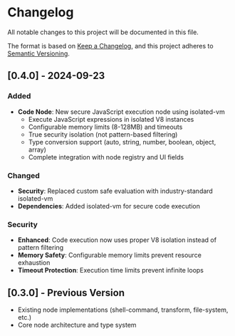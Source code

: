 # Changelog

All notable changes to this project will be documented in this file.

The format is based on [Keep a Changelog](https://keepachangelog.com/en/1.0.0/),
and this project adheres to
[Semantic Versioning](https://semver.org/spec/v2.0.0.html).

## [0.4.0] - 2024-09-23

### Added

- **Code Node**: New secure JavaScript execution node using isolated-vm
  - Execute JavaScript expressions in isolated V8 instances
  - Configurable memory limits (8-128MB) and timeouts
  - True security isolation (not pattern-based filtering)
  - Type conversion support (auto, string, number, boolean, object, array)
  - Complete integration with node registry and UI fields

### Changed

- **Security**: Replaced custom safe evaluation with industry-standard
  isolated-vm
- **Dependencies**: Added isolated-vm for secure code execution

### Security

- **Enhanced**: Code execution now uses proper V8 isolation instead of pattern
  filtering
- **Memory Safety**: Configurable memory limits prevent resource exhaustion
- **Timeout Protection**: Execution time limits prevent infinite loops

## [0.3.0] - Previous Version

- Existing node implementations (shell-command, transform, file-system, etc.)
- Core node architecture and type system
